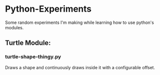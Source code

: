 # Python-Experiments
Some random experiments I'm making while learning how to use python's modules.



## Turtle Module:
### turtle-shape-thingy.py
Draws a shape and continuously draws inside it with a configurable offset.
